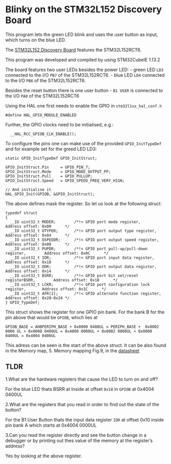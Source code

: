 # Blinky on the STM32L152 Discovery Board

This program lets the green LED blink and uses the user button as input, which turns on the blue LED.

The [STM32L152 Discovery Board](https://www.st.com/en/evaluation-tools/32l152cdiscovery.html) features the STM32L152RCT6.

This program was developed and compiled by using STM32CubeIE 1.13.2

The board features two user LEDs besides the power LED:
    - green LED `LD3` connected to the I/O `PB7` of the STM32L152RCT6.
    - blue LED `LD4` connected to the I/O `PB6` of the STM32L152RCT6.

Besides the reset button there is one user button
    -  `B1 USER` is connected to the I/O `PA0` of the STM32L152RCT6

Using the HAL one first needs to enable the GPIO in `stm32l1xx_hal_conf.h`

```
#define HAL_GPIO_MODULE_ENABLED
```

Further, the GPIO clocks need to be initialised, e.g.:
```
  __HAL_RCC_GPIOB_CLK_ENABLE();
```

To configure the pins one can make use of the provided `GPIO_InitTypeDef` and for example set for the greed LED LD3:
```
static GPIO_InitTypeDef GPIO_InitStruct;

GPIO_InitStruct.Pin     = GPIO_PIN_7;
GPIO_InitStruct.Mode    = GPIO_MODE_OUTPUT_PP;
GPIO_InitStruct.Pull    = GPIO_PULLUP;
GPIO_InitStruct.Speed   = GPIO_SPEED_FREQ_VERY_HIGH;

// And initialise it
HAL_GPIO_Init(GPIOB, &GPIO_InitStruct);
```

The above defines mask the register. So let us look at the following struct:
```
typedef struct
{
  __IO uint32_t MODER;        /*!< GPIO port mode register,                     Address offset: 0x00      */
  __IO uint32_t OTYPER;       /*!< GPIO port output type register,              Address offset: 0x04      */
  __IO uint32_t OSPEEDR;      /*!< GPIO port output speed register,             Address offset: 0x08      */
  __IO uint32_t PUPDR;        /*!< GPIO port pull-up/pull-down register,        Address offset: 0x0C      */
  __IO uint32_t IDR;          /*!< GPIO port input data register,               Address offset: 0x10      */
  __IO uint32_t ODR;          /*!< GPIO port output data register,              Address offset: 0x14      */
  __IO uint32_t BSRR;         /*!< GPIO port bit set/reset registerBSRR,        Address offset: 0x18      */
  __IO uint32_t LCKR;         /*!< GPIO port configuration lock register,       Address offset: 0x1C      */
  __IO uint32_t AFR[2];       /*!< GPIO alternate function register,            Address offset: 0x20-0x24 */
} GPIO_TypeDef;
```
This struct shows the register for one GPIO pin bank. For the bank B for the pin above that would be `GPIOB`, which lies at
```
GPIOB_BASE = AHBPERIPH_BASE + 0x0000 0400UL = PERIPH_BASE +  0x0002 0000 UL + 0x0000 0400UL = 0x4000 0000UL + 0x0002 0000UL + 0x0000 0400UL = 0x4004 0400UL
```
This adress can be seen is the start of the above struct.
It can be also found in the Memory map, 5. Memory mapping Fig.9, in the [datasheet](https://www.st.com/resource/en/datasheet/stm32l151cc.pdf)

## TLDR
1.What are the hardware registers that cause the LED to turn on and off?

  For the blue LED thats BSRR at Inside at offset `0x18` in `GPIOB` at 0x4004 0400UL
  
2.What are the registers that you read in order to find out the state of the button?

 For the B1 User Button thats the input data register `IDR` at offset 0x10 inside pin bank A which starts at 0x4004 0000UL
 
3.Can you read the register directly and see the button change in a debugger or by printing out thes value of the memory at the register’s address?

 Yes by looking at the above register.


